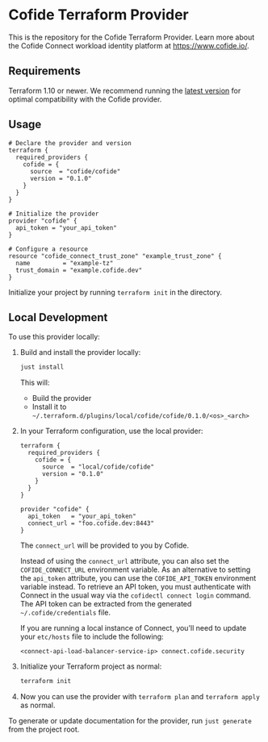 # Cofide Terraform Provider

This is the repository for the Cofide Terraform Provider. Learn more about the Cofide Connect workload identity platform at https://www.cofide.io/.

## Requirements

Terraform 1.10 or newer. We recommend running the [latest version](https://developer.hashicorp.com/terraform/downloads?product_intent=terraform) for optimal compatibility with the Cofide provider.

## Usage

<!-- x-release-please-start-version -->

```hcl
# Declare the provider and version
terraform {
  required_providers {
    cofide = {
      source  = "cofide/cofide"
      version = "0.1.0"
    }
  }
}

# Initialize the provider
provider "cofide" {
  api_token = "your_api_token"
}

# Configure a resource
resource "cofide_connect_trust_zone" "example_trust_zone" {
  name         = "example-tz"
  trust_domain = "example.cofide.dev"
}
```

<!-- x-release-please-end -->

Initialize your project by running `terraform init` in the directory.

## Local Development

To use this provider locally:

1. Build and install the provider locally:
   ```bash
   just install
   ```
   This will:
   - Build the provider
   - Install it to `~/.terraform.d/plugins/local/cofide/cofide/0.1.0/<os>_<arch>`

3. In your Terraform configuration, use the local provider:
   ```hcl
   terraform {
     required_providers {
       cofide = {
         source  = "local/cofide/cofide"
         version = "0.1.0"
       }
     }
   }

   provider "cofide" {
     api_token   = "your_api_token"
     connect_url = "foo.cofide.dev:8443"
   }
   ```

   The `connect_url` will be provided to you by Cofide.

   Instead of using the `connect_url` attribute, you can also set the `COFIDE_CONNECT_URL` environment variable. As an alternative to setting the `api_token` attribute, you can use the `COFIDE_API_TOKEN` environment variable instead. To retrieve an API token, you must authenticate with Connect in the usual way via the `cofidectl connect login` command. The API token can be extracted from the generated `~/.cofide/credentials` file.

   If you are running a local instance of Connect, you'll need to update your `etc/hosts` file to include the following:
   ```
   <connect-api-load-balancer-service-ip> connect.cofide.security
   ```

4. Initialize your Terraform project as normal:
   ```bash
   terraform init
   ```
   
5. Now you can use the provider with `terraform plan` and `terraform apply` as normal.

To generate or update documentation for the provider, run `just generate` from the project root.
